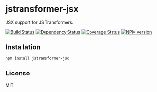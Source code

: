 # jstransformer-jsx

JSX support for JS Transformers.

[![Build Status](https://img.shields.io/travis/jstransformers/jstransformer-jsx/master.svg)](https://travis-ci.org/jstransformers/jstransformer-jsx)
[![Dependency Status](https://img.shields.io/david/jstransformers/jstransformer-jsx.svg)](https://david-dm.org/jstransformers/jstransformer-jsx)
[![Coverage Status](https://img.shields.io/coveralls/jstransformers/jstransformer-jsx/master.svg)](https://coveralls.io/r/jstransformers/jstransformer-jsx?branch=master)
[![NPM version](https://img.shields.io/npm/v/jstransformer-jsx.svg)](https://www.npmjs.org/package/jstransformer-jsx)

## Installation

    npm install jstransformer-jsx

## License

  MIT
